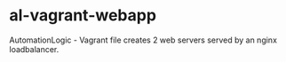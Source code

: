 # al-vagrant-webapp
AutomationLogic - Vagrant file creates 2 web servers served by an nginx loadbalancer.
